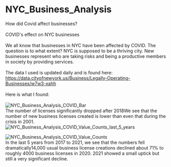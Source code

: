 # NYC_Business_Analysis
How did Covid affect businesses?<br><br>
COVID's effect on NYC businesses<br><br>
We all know that businesses in NYC have been affected by COVID. The question is to what extent? NYC is supposed to be a thriving city. New businesses represent who are taking risks and being a productive members in society by providing services.<br><br>
The data I used is updated daily and is found here:<br>
https://data.cityofnewyork.us/Business/Legally-Operating-Businesses/w7w3-xahh
<br><br>
Here is what I found:<br><br>
![NYC_Business_Analysis_COVID_Bar](https://user-images.githubusercontent.com/62908910/149632060-6358d6bb-2179-4080-9a23-4166a24bbfc3.PNG)
<br>
The number of licenses significantly dropped after 2018We see that the number of new business licenses created is lower than even that during the crisis in 2001.
<br>
![NYC_Business_Analysis_COVID_Value_Counts_last_5_years](https://user-images.githubusercontent.com/62908910/149632068-04b992ba-7558-4abe-b896-5b7581e317bc.PNG)
<br>

![NYC_Business_Analysis_COVID_Value_Counts](https://user-images.githubusercontent.com/62908910/149632074-dad4024a-b30f-4062-818f-4740488e11f7.PNG)
<br>
In the last 5 years from 2017 to 2021, we see that the numbers fell dramatically14,000 usual business license creations declined about 71% to roughly 4000 business licenses in 2020. 2021 showed a small uptick but still a very significant decline.
